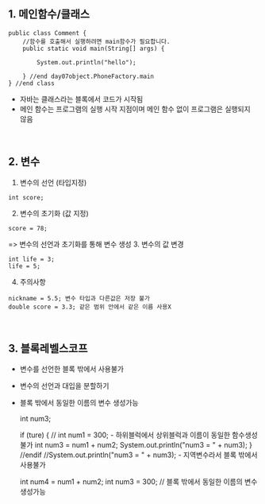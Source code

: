 ## 1. 메인함수/클래스
    public class Comment {
        //함수를 호출해서 실행하려면 main함수가 필요합니다.
        public static void main(String[] args) {

            System.out.println("hello");

        } //end day07object.PhoneFactory.main
    } //end class

- 자바는 클래스라는 블록에서 코드가 시작됨
- 메인 함수는 프로그램의 실행 시작 지점이며 메인 함수 없이 프로그램은 실행되지 않음
 
<br>

## 2. 변수
1. 변수의 선언 (타입지정)
```
int score;
```
2. 변수의 초기화 (값 지정)
```
score = 78;
```
=> 변수의 선언과 초기화를 통해 변수 생성
3. 변수의 값 변경
```
int life = 3;
life = 5;
```
4. 주의사항
```
nickname = 5.5; 변수 타입과 다른값은 저장 불가
double score = 3.3; 같은 범위 안에서 같은 이름 사용X
```
<br>

## 3. 블록레벨스코프
- 변수를 선언한 블록 밖에서 사용불가
- 변수의 선언과 대입을 분할하기
- 블록 밖에서 동일한 이름의 변수 생성가능


    int num3;
    
    if (ture) {
      // int num1 = 300; - 하위블럭에서 상위블럭과 이름이 동일한 함수생성불가
      int num3 = num1 + num2;
      System.out.println("num3 = " + num3);
    } //endif
    //System.out.println("num3 = " + num3); - 지역변수라서 블록 밖에서 사용불가
          
    int num4 = num1 + num2;
    int num3 = 300; // 블록 밖에서 동일한 이름의 변수 생성가능
